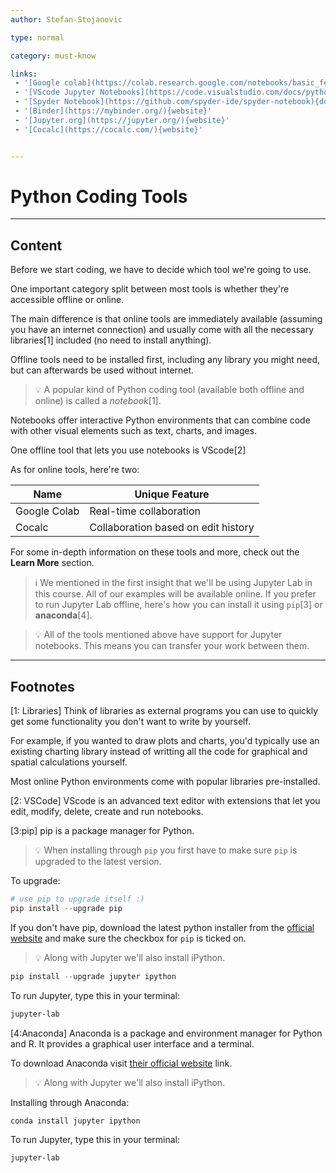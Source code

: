 ```yaml
---
author: Stefan-Stojanovic

type: normal

category: must-know

links:
 - '[Google colab](https://colab.research.google.com/notebooks/basic_features_overview.ipynb#scrollTo=JyG45Qk3qQLS){documentation}'
 - '[VScode Jupyter Notebooks](https://code.visualstudio.com/docs/python/jupyter-support){website}'
 - '[Spyder Notebook](https://github.com/spyder-ide/spyder-notebook){documentation}'
 - '[Binder](https://mybinder.org/){website}'
 - '[Jupyter.org](https://jupyter.org/){website}'
 - '[Cocalc](https://cocalc.com/){website}'


---
```


# Python Coding Tools

---
## Content

Before we start coding, we have to decide which tool we're going to use.

One important category split between most tools is whether they're accessible offline or online.

The main difference is that online tools are immediately available (assuming you have an internet connection) and usually come with all the necessary libraries[1] included (no need to install anything).

Offline tools need to be installed first, including any library you might need, but can afterwards be used without internet.

> 💡 A popular kind of Python coding tool (available both offline and online) is called a *notebook*[1].

Notebooks offer interactive Python environments that can combine code with other visual elements such as text, charts, and images.

One offline tool that lets you use notebooks is VScode[2]

As for online tools, here're two:

| Name         | Unique Feature                      |
|--------------|-------------------------------------|
| Google Colab | Real-time collaboration             |
| Cocalc       | Collaboration based on edit history |

For some in-depth information on these tools and more, check out the **Learn More** section.

> ℹ️ We mentioned in the first insight that we'll be using Jupyter Lab in this course. All of our examples will be available online. If you prefer to run Jupyter Lab offline, here's how you can install it using `pip`[3] or **anaconda**[4].

> 💡 All of the tools mentioned above have support for Jupyter notebooks. This means you can transfer your work between them. 

---

## Footnotes
[1: Libraries]
Think of libraries as external programs you can use to quickly get some functionality you don't want to write by yourself.

For example, if you wanted to draw plots and charts, you'd typically use an existing charting library instead of writting all the code for graphical and spatial calculations yourself.

Most online Python environments come with popular libraries pre-installed.

[2: VSCode]
VScode is an advanced text editor with extensions that let you edit, modify, delete, create and run notebooks.

[3:pip]
pip is a package manager for Python.

> 💡 When installing through `pip` you first have to make sure `pip` is upgraded to the latest version.

To upgrade:
```python
# use pip to upgrade itself :)
pip install --upgrade pip
```

If you don't have pip, download the latest python installer from the [official website](https://www.python.org/downloads/) and make sure the checkbox for `pip` is ticked on.

> 💡 Along with Jupyter we'll also install iPython.

```python
pip install --upgrade jupyter ipython
```

To run Jupyter, type this in your terminal:
```sh
jupyter-lab
```

[4:Anaconda]
Anaconda is a package and environment manager for Python and R. It provides a graphical user interface and a terminal.

To download Anaconda visit [their official website](https://www.anaconda.com/products/individual) link.

> 💡 Along with Jupyter we'll also install iPython.

Installing through Anaconda:
```sh
conda install jupyter ipython
```

To run Jupyter, type this in your terminal:
```sh
jupyter-lab
```
